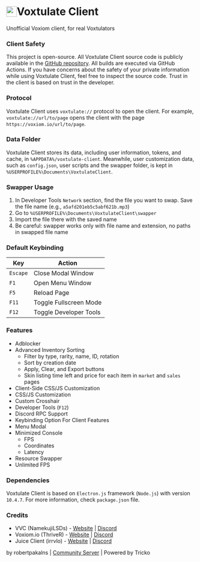<h1 style="font-size: 2em; display: flex; align-items: center">
    <img src="https://raw.githubusercontent.com/robertpakalns/VoxtulateClient/main/assets/icon.png" style="height: 1em">
    <span>Voxtulate Client</span>
</h1>
Unofficial Voxiom client, for real Voxtulators  

### Client Safety 
This project is open-source. All Voxtulate Client source code is publicly available in the [GitHub repository](https://github.com/robertpakalns/VoxtulateClient). All builds are executed via GitHub Actions. If you have concerns about the safety of your private information while using Voxtulate Client, feel free to inspect the source code. Trust in the client is based on trust in the developer.

### Protocol
Voxtulate Client uses `voxtulate://` protocol to open the client. For example, `voxtulate://url/to/page` opens the client with the page `https://voxiom.io/url/to/page`.

### Data Folder
Voxtulate Client stores its data, including user information, tokens, and cache, in `%APPDATA%/voxtulate-client`. Meanwhile, user customization data, such as `config.json`, user scripts and the swapper folder, is kept in `%USERPROFILE%\Documents\VoxtulateClient`.

### Swapper Usage
1. In Developer Tools `Network` section, find the file you want to swap. Save the file name (e.g., `a5afd201eb5c5abf621b.mp3`)
2. Go to `%USERPROFILE%\Documents\VoxtulateClient\swapper`
3. Import the file there with the saved name
4. Be careful: swapper works only with file name and extension, no paths in swapped file name

### Default Keybinding
| Key        | Action                 |
|------------|------------------------|
| `Escape`   | Close Modal Window     |
| `F1`       | Open Menu Window       |
| `F5`       | Reload Page            |
| `F11`      | Toggle Fullscreen Mode |
| `F12`      | Toggle Developer Tools |

### Features
- Adblocker
- Advanced Inventory Sorting
  * Filter by type, rarity, name, ID, rotation
  * Sort by creation date
  * Apply, Clear, and Export buttons
  * Skin listing time left and price for each item in `market` and `sales` pages
- Client-Side CSS/JS Customization
- CSS/JS Customization
- Custom Crosshair
- Developer Tools (`F12`)
- Discord RPC Support
- Keybinding Option For Client Features
- Menu Modal
- Minimized Console
  * FPS
  * Coordinates
  * Latency
- Resource Swapper
- Unlimited FPS

### Dependencies
Voxtulate Client is based on `Electron.js` framework (`Node.js`) with version `10.4.7`. For more information, check `package.json` file.

### Credits
- VVC (NamekujiLSDs) - [Website](https://namekujilsds.github.io/VVC) | [Discord](https://discord.com/invite/EcZytWAJkn)
- Voxiom.io (ThriveR) - [Website](https://voxiom.io) | [Discord](https://discord.com/invite/GBFtRcY)
- Juice Client (irrvlo) - [Website](https://juice.irrvlo.xyz) | [Discord](https://discord.gg/FjzAAdSjng)

by robertpakalns | [Community Server](https://discord.gg/SEExvCQeNc) | Powered by Tricko